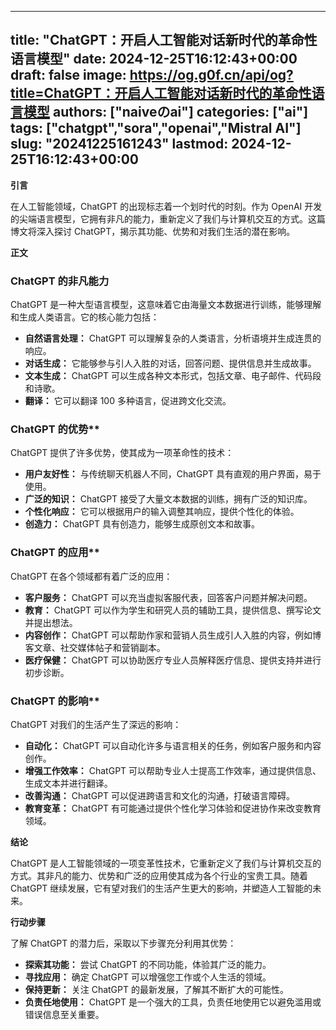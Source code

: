 
---
title: "ChatGPT：开启人工智能对话新时代的革命性语言模型"
date: 2024-12-25T16:12:43+00:00
draft: false
image: https://og.g0f.cn/api/og?title=ChatGPT：开启人工智能对话新时代的革命性语言模型
authors: ["naiveのai"]
categories: ["ai"]
tags: ["chatgpt","sora","openai","Mistral AI"]
slug: "20241225161243"
lastmod: 2024-12-25T16:12:43+00:00
---
**引言**

在人工智能领域，ChatGPT 的出现标志着一个划时代的时刻。作为 OpenAI 开发的尖端语言模型，它拥有非凡的能力，重新定义了我们与计算机交互的方式。这篇博文将深入探讨 ChatGPT，揭示其功能、优势和对我们生活的潜在影响。

**正文**

### ChatGPT 的非凡能力

ChatGPT 是一种大型语言模型，这意味着它由海量文本数据进行训练，能够理解和生成人类语言。它的核心能力包括：

- **自然语言处理：** ChatGPT 可以理解复杂的人类语言，分析语境并生成连贯的响应。
- **对话生成：** 它能够参与引人入胜的对话，回答问题、提供信息并生成故事。
- **文本生成：** ChatGPT 可以生成各种文本形式，包括文章、电子邮件、代码段和诗歌。
- **翻译：** 它可以翻译 100 多种语言，促进跨文化交流。

### ChatGPT 的优势**

ChatGPT 提供了许多优势，使其成为一项革命性的技术：

- **用户友好性：** 与传统聊天机器人不同，ChatGPT 具有直观的用户界面，易于使用。
- **广泛的知识：** ChatGPT 接受了大量文本数据的训练，拥有广泛的知识库。
- **个性化响应：** 它可以根据用户的输入调整其响应，提供个性化的体验。
- **创造力：** ChatGPT 具有创造力，能够生成原创文本和故事。

### ChatGPT 的应用**

ChatGPT 在各个领域都有着广泛的应用：

- **客户服务：** ChatGPT 可以充当虚拟客服代表，回答客户问题并解决问题。
- **教育：** ChatGPT 可以作为学生和研究人员的辅助工具，提供信息、撰写论文并提出想法。
- **内容创作：** ChatGPT 可以帮助作家和营销人员生成引人入胜的内容，例如博客文章、社交媒体帖子和营销副本。
- **医疗保健：** ChatGPT 可以协助医疗专业人员解释医疗信息、提供支持并进行初步诊断。

### ChatGPT 的影响**

ChatGPT 对我们的生活产生了深远的影响：

- **自动化：** ChatGPT 可以自动化许多与语言相关的任务，例如客户服务和内容创作。
- **增强工作效率：** ChatGPT 可以帮助专业人士提高工作效率，通过提供信息、生成文本并进行翻译。
- **改善沟通：** ChatGPT 可以促进跨语言和文化的沟通，打破语言障碍。
- **教育变革：** ChatGPT 有可能通过提供个性化学习体验和促进协作来改变教育领域。

**结论**

ChatGPT 是人工智能领域的一项变革性技术，它重新定义了我们与计算机交互的方式。其非凡的能力、优势和广泛的应用使其成为各个行业的宝贵工具。随着 ChatGPT 继续发展，它有望对我们的生活产生更大的影响，并塑造人工智能的未来。

**行动步骤**

了解 ChatGPT 的潜力后，采取以下步骤充分利用其优势：

- **探索其功能：** 尝试 ChatGPT 的不同功能，体验其广泛的能力。
- **寻找应用：** 确定 ChatGPT 可以增强您工作或个人生活的领域。
- **保持更新：** 关注 ChatGPT 的最新发展，了解其不断扩大的可能性。
- **负责任地使用：** ChatGPT 是一个强大的工具，负责任地使用它以避免滥用或错误信息至关重要。